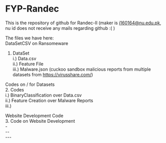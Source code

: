 # FYP-Randec
This is the repository of github for Randec-II (maker is i160164@nu.edu.pk, nu id does not receive any mails regarding github :( )

The files we have here:    <br />
   DataSetCSV on Ransomeware   <br />
   1. DataSet  <br />
      i.) Data.csv  <br />
      ii.) Feature File  <br />
      iii.) Malware.json (cuckoo sandbox malicious reports from multiple datasets from https://virusshare.com/)  <br />
   
   Codes on / for Datasets  <br /> 
   2. Codes  <br />
   i.) BinaryClassification over Data.csv  <br />
   ii.) Feature Creation over Malware Reports <br />
   iii.)
   
   
   Website Development Code      <br />
   3. Code on Website Development   <br />
      -    <br />
      --   <br />
      ---   <br />
   
